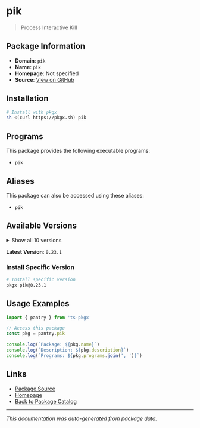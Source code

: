 # pik

> Process Interactive Kill

## Package Information

- **Domain**: `pik`
- **Name**: `pik`
- **Homepage**: Not specified
- **Source**: [View on GitHub](https://github.com/pkgxdev/pantry/tree/main/projects/crates.io/pik/package.yml)

## Installation

```bash
# Install with pkgx
sh <(curl https://pkgx.sh) pik
```

## Programs

This package provides the following executable programs:

- `pik`

## Aliases

This package can also be accessed using these aliases:

- `pik`

## Available Versions

<details>
<summary>Show all 10 versions</summary>

- `0.23.1`, `0.23.0`, `0.22.0`, `0.21.0`, `0.20.0`
- `0.19.0`, `0.18.1`, `0.18.0`, `0.17.0`, `0.16.0`

</details>

**Latest Version**: `0.23.1`

### Install Specific Version

```bash
# Install specific version
pkgx pik@0.23.1
```

## Usage Examples

```typescript
import { pantry } from 'ts-pkgx'

// Access this package
const pkg = pantry.pik

console.log(`Package: ${pkg.name}`)
console.log(`Description: ${pkg.description}`)
console.log(`Programs: ${pkg.programs.join(', ')}`)
```

## Links

- [Package Source](https://github.com/pkgxdev/pantry/tree/main/projects/crates.io/pik/package.yml)
- [Homepage](#)
- [Back to Package Catalog](../package-catalog.md)

---

*This documentation was auto-generated from package data.*
